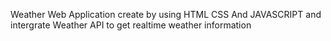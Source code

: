 Weather Web Application create by using HTML CSS And JAVASCRIPT and intergrate Weather API to get realtime weather information
